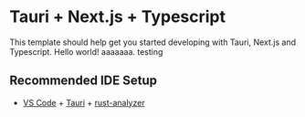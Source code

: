 # Tauri + Next.js + Typescript

This template should help get you started developing with Tauri, Next.js and Typescript. Hello world! aaaaaaa. testing

## Recommended IDE Setup

- [VS Code](https://code.visualstudio.com/) + [Tauri](https://marketplace.visualstudio.com/items?itemName=tauri-apps.tauri-vscode) + [rust-analyzer](https://marketplace.visualstudio.com/items?itemName=rust-lang.rust-analyzer)
